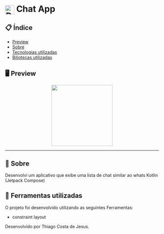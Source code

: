 
# <img align="center" alt="Daniel-HTML" height="30" width="30" src="https://cdn-icons-png.flaticon.com/128/3865/3865725.png">  Chat App


<div align="center">
</div>

## 📋 Índice

- [Preview](#-Preview)
- [Sobre](#-Sobre)
- [Tecnologias utilizadas](#-Ferramentas-utilizadas)
- [Biliotecas utilizadas](#-Biliotecas-utilizadas)

## 🖥 Preview

<div align="center">

<img src="https://github.com/thiago082882/ChatApp/assets/93166095/98a95093-689b-429b-bbcf-f7fe6793336b" width="200">



</div>

---

## 📖 Sobre
 Desenvolvi um aplicativo que exibe uma lista de chat similar ao whats Kotlin (Jetpack Compose)


## 🚀 Ferramentas utilizadas

O projeto foi desenvolvido utilizando as seguintes Ferramentas:

- constraint layout
  


Desenvolvido por Thiago Costa de Jesus.

